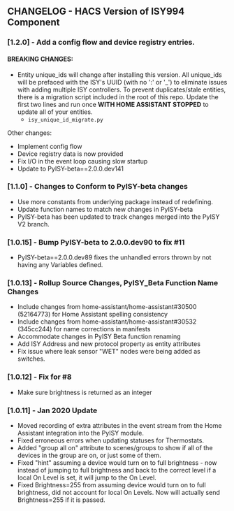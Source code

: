 ## CHANGELOG - HACS Version of ISY994 Component

### [1.2.0] - Add a config flow and device registry entries.

#### BREAKING CHANGES:

- Entity unique_ids will change after installing this version. All unique_ids will be prefaced with the ISY's UUID (with no ':' or '_') to eliminate issues with adding multiple ISY controllers. To prevent duplicates/stale entities, there is a migration script included in the root of this repo. Update the first two lines and run once **WITH HOME ASSISTANT STOPPED** to update all of your entities.
    + `isy_unique_id_migrate.py`

Other changes:
- Implement config flow
- Device registry data is now provided
- Fix I/O in the event loop causing slow startup
- Update to PyISY-beta==2.0.0.dev141

### [1.1.0] - Changes to Conform to PyISY-beta changes

- Use more constants from underlying package instead of redefining.
- Update function names to match new changes in PyISY-beta
- PyISY-beta has been updated to track changes merged into the PyISY V2 branch.

### [1.0.15] - Bump PyISY-beta to 2.0.0.dev90 to fix #11

- PyISY-beta==2.0.0.dev89 fixes the unhandled errors thrown by not having any Variables defined.

### [1.0.13] - Rollup Source Changes, PyISY_Beta Function Name Changes

- Include changes from home-assistant/home-assistant#30500 (52164773) for Home Assistant spelling consistency
- Include changes from home-assistant/home-assistant#30532 (345cc244) for name corrections in manifests
- Accommodate changes in PyISY Beta function renaming
- Add ISY Address and new protocol property as entity attributes
- Fix issue where leak sensor "WET" nodes were being added as switches.

### [1.0.12] - Fix for #8

- Make sure brightness is returned as an integer

### [1.0.11] - Jan 2020 Update

- Moved recording of extra attributes in the event stream from the Home Assistant integration into the PyISY module.
- Fixed erroneous errors when updating statuses for Thermostats.
- Added "group all on" attribute to scenes/groups to show if all of the devices in the group are on, or just some of them.
- Fixed "hint" assuming a device would turn on to full brightness - now instead of jumping to full brightness and back to the correct level if a local On Level is set, it will jump to the On Level.
- Fixed Brightness=255 from assuming device would turn on to full brightness, did not account for local On Levels. Now will actually send Brightness=255 if it is passed.

